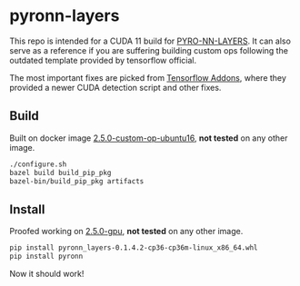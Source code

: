 # pyronn-layers

This repo is intended for a CUDA 11 build for [PYRO-NN-LAYERS](https://github.com/csyben/PYRO-NN-Layers). It can also serve as a reference if you are suffering building custom ops following the outdated template provided by tensorflow official.

The most important fixes are picked from [Tensorflow Addons](https://github.com/tensorflow/addons), where they provided a newer CUDA detection script and other fixes.



## Build

Built on docker image [2.5.0-custom-op-ubuntu16](https://hub.docker.com/layers/tensorflow/tensorflow/2.5.0-custom-op-ubuntu16/images/sha256-f0676af86cb61665ae20c7935340b4073e325ccbad1f2bc7b904577dd6d511c0?context=explore), **not tested** on any other image.

```bash
./configure.sh
bazel build build_pip_pkg
bazel-bin/build_pip_pkg artifacts
```



## Install

Proofed working on [2.5.0-gpu](https://hub.docker.com/layers/tensorflow/tensorflow/2.5.0-gpu/images/sha256-0cb24474909c8ef0a3772c64a0fd1cf4e5ff2b806d39fd36abf716d6ea7eefb3?context=explore), **not tested** on any other image.

```bash
pip install pyronn_layers-0.1.4.2-cp36-cp36m-linux_x86_64.whl
pip install pyronn
```

Now it should work!
